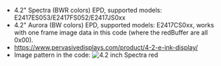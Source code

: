 * 4.2" Spectra (BWR colors) EPD, supported models: E2417ES053/E2417FS052/E2417JS0xx
* 4.2" Aurora (BW colors) EPD, supported models: E2417CS0xx, works with one frame image data in this code (where the redBuffer are all 0x00).
* https://www.pervasivedisplays.com/product/4-2-e-ink-display/
* Image pattern in the code:
	![4.2 inch Spectra red](https://github.com/PervasiveDisplays/ePaper_PervasiveDisplays/blob/master/4.20_BWR/420_400x300_BWR.bmp)
